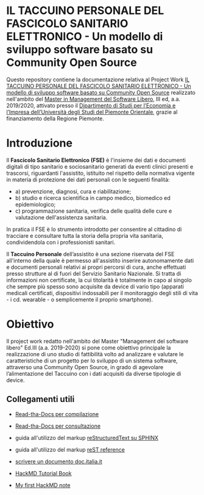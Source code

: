 IL TACCUINO PERSONALE DEL FASCICOLO SANITARIO ELETTRONICO - Un modello di sviluppo software basato su Community Open Source
===================

Questo repository contiene la documentazione relativa al Project Work [IL TACCUINO PERSONALE DEL FASCICOLO SANITARIO ELETTRONICO - Un modello di sviluppo software basato su Community Open Source](https://il-taccuino-personale-del-fascicolo-sanitario-elettronico.readthedocs.io/en/latest/) realizzato nell'ambito del [Master in Management del Software Libero](https://www.managementsoftwarelibero.it/), III ed, a.a. 2019/2020, attivato presso il [Dipartimento di Studi per l’Economia e l’Impresa dell’Università degli Studi del Piemonte Orientale](https://www.uniupo.it/tuttostudenti/lofferta-formativa-colpo-docchio/i-master/i-livello/management-software-libero-iii-ed), grazie al finanziamento della Regione Piemonte.


Introduzione
============
Il **Fascicolo Sanitario Elettronico (FSE)** è l'insieme dei dati e documenti digitali di tipo sanitario e sociosanitario generati da eventi clinici presenti e trascorsi, riguardanti l'assistito, istituito nel rispetto della normativa vigente in materia di protezione dei dati personali con le seguenti finalità:

- a) prevenzione, diagnosi, cura e riabilitazione;
- b) studio e ricerca scientifica in campo medico, biomedico ed epidemiologico;
- c) programmazione sanitaria, verifica delle qualità delle cure e valutazione dell'assistenza sanitaria.

In pratica il FSE è lo strumento introdotto per consentire al cittadino di tracciare e consultare tutta la storia della propria vita sanitaria, condividendola con i professionisti sanitari.

Il **Taccuino Personale** dell’assistito è una sezione riservata del FSE all'interno della quale è permesso all'assistito inserire autonomamente dati e documenti personali relativi ai propri percorsi di cura, anche effettuati presso strutture al di fuori del Servizio Sanitario Nazionale. Si tratta  di informazioni non certificate, la cui titolarità è totalmente in capo al singolo che sempre più spesso sono acquisite da device di vario tipo  (apparati medicali certificati, dispositivi indossabili per il monitoraggio degli stili di vita -  i cd. wearable - o semplicemente il proprio smartphone).

Obiettivo
=========
Il project work redatto nell'ambito del Master "Management del software libero" Ed.III (a.a. 2019-2020) si pone come obiettivo principale la realizzazione di uno studio di fattibilità volto ad analizzare e valutare le caratteristiche di un progetto per lo sviluppo di un sistema software, attraverso una Community Open Source, in grado di agevolare l’alimentazione del Taccuino con i dati acquisiti da diverse tipologie di device.


Collegamenti utili
-------------------
- [Read-tha-Docs per compilazione](https://readthedocs.org/projects/taccuino-community-os/)

- [Read-tha-Docs per consultazione](https://taccuino-community-os.readthedocs.io/)

- guida all'utilizzo del markup [reStructuredText su SPHINX](https://www.sphinx-doc.org/en/master/usage/restructuredtext/index.html)

- guida all'utilizzo del markup [reST reference](https://docutils.sourceforge.io/rst.html)

- [scrivere un documento doc.italia.it](https://docs.italia.it/italia/docs-italia/docs-italia-guide/it/bozza/scrivere-un-documento.html)

- [HackMD Tutorial Book](https://hackmd.io/c/tutorials/%2Fs%2Ftutorials)

- [My first HackMD note](https://hackmd.io/K0QmF2N3RpmGcxlhKBTm0Q?both)



